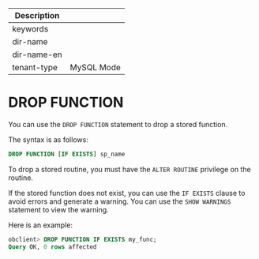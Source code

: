 | Description   |                 |
|---------------|-----------------|
| keywords      |                 |
| dir-name      |                 |
| dir-name-en   |                 |
| tenant-type   | MySQL Mode      |

# DROP FUNCTION


You can use the `DROP FUNCTION` statement to drop a stored function.

The syntax is as follows:

```sql
DROP FUNCTION [IF EXISTS] sp_name
```

To drop a stored routine, you must have the `ALTER ROUTINE` privilege on the routine.

If the stored function does not exist, you can use the `IF EXISTS` clause to avoid errors and generate a warning. You can use the `SHOW WARNINGS` statement to view the warning.

Here is an example:

```sql
obclient> DROP FUNCTION IF EXISTS my_func;
Query OK, 0 rows affected
```
